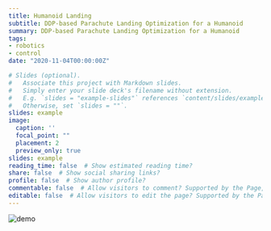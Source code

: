 ```yaml
---
title: Humanoid Landing
subtitle: DDP-based Parachute Landing Optimization for a Humanoid
summary: DDP-based Parachute Landing Optimization for a Humanoid
tags:
- robotics
- control
date: "2020-11-04T00:00:00Z"

# Slides (optional).
#   Associate this project with Markdown slides.
#   Simply enter your slide deck's filename without extension.
#   E.g. `slides = "example-slides"` references `content/slides/example-slides.md`.
#   Otherwise, set `slides = ""`.
slides: example
image:
  caption: ''
  focal_point: ""
  placement: 2
  preview_only: true
slides: example
reading_time: false  # Show estimated reading time?
share: false  # Show social sharing links?
profile: false  # Show author profile?
commentable: false  # Allow visitors to comment? Supported by the Page, Post, and Docs content types.
editable: false  # Allow visitors to edit the page? Supported by the Page, Post, and Docs content types.
---
```

![demo](/media/landing.gif)
